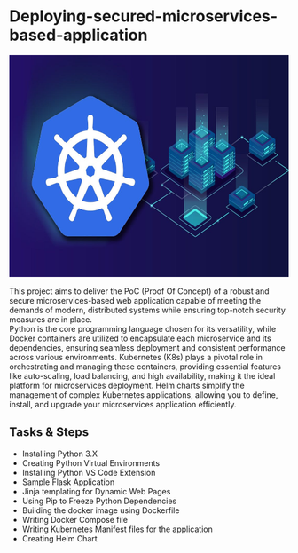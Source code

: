 # Deploying-secured-microservices-based-application

<p align="center">
<img src="https://github.com/khalilsellamii/deploying-secured-microservices-based-application/blob/main/pictures/img1.jpg" alt="Alt text" width="800" height="400">
</p>  


This project aims to deliver the PoC (Proof Of Concept) of a robust and secure microservices-based web application capable of meeting the demands of modern, distributed systems while ensuring top-notch security measures are in place.  
Python is the core programming language chosen for its versatility, while Docker containers are utilized to encapsulate each microservice and its dependencies, ensuring seamless deployment and consistent performance across various environments. Kubernetes (K8s) plays a pivotal role in orchestrating and managing these containers, providing essential features like auto-scaling, load balancing, and high availability, making it the ideal platform for microservices deployment. Helm charts simplify the management of complex Kubernetes applications, allowing you to define, install, and upgrade your microservices application efficiently. 

## Tasks & Steps

- Installing Python 3.X
- Creating Python Virtual Environments
- Installing Python VS Code Extension
- Sample Flask Application
- Jinja templating for Dynamic Web Pages
- Using Pip to Freeze Python Dependencies
- Building the docker image using Dockerfile
- Writing Docker Compose file
- Writing Kubernetes Manifest files for the application
- Creating Helm Chart